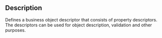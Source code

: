 ## Description ##
Defines a business object descriptor that consists of property descriptors. The descriptors can be used for object description, validation and other purposes.